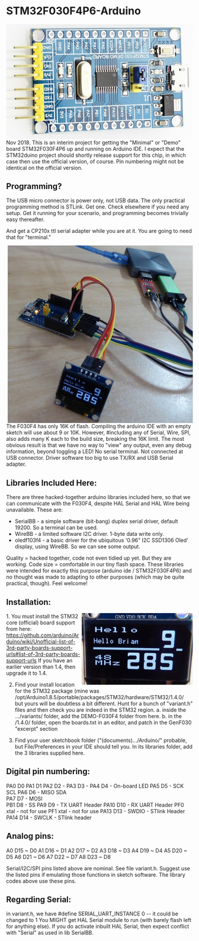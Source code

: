 # STM32F030F4P6-Arduino

<img align="right" src="STM32F030-Dev-Brd.jpg">Nov 2018. This is an interim project 
for getting the "Minimal" or "Demo" board STM32F030F4P6
up and running on Arduino IDE.  I expect that the STM32duino project should shortly release 
support for this chip, in which case then use the official version, of course.  Pin numbering might 
not be identical on the official version.

## Programming?

The USB micro connector is power only, not USB data. The only practical programming method is STLink.
Get one. Check elsewhere if you need any setup. 
Get it running for your scenario, and programming becomes trivially easy thereafter.

And get a CP210x ttl serial adapter while you are at it. You are going to need that for "terminal."

<img align="right" src="P1070122.JPG">The F030F4 has only 16K of flash. Compiling the arduino IDE with an empty sketch will use about 9 or 10K. 
However, #including any of Serial, Wire, SPI, also adds many K each to the build size, breaking the 16K limit.
The most obvious result is that we have no way to "view" any output, even any debug information,
beyond toggling a LED!  No serial terminal. Not connected at USB connector. 
Driver software too big to use TX/RX and USB Serial adapter.

## Libraries Included Here:

There are three hacked-together arduino libraries included here, so that we can communicate 
with the F030F4, despite HAL Serial and HAL Wire being unavailable. These are:

 - SerialBB - a simple software (bit-bang) duplex serial driver, default 19200. 
      So a terminal can be used.
 - WireBB - a limited software I2C driver. 1-byte data write only. 
 - oledf103f4 - a basic driver for the ubiquitous '0.96" I2C SSD1306 Oled' display, using WireBB.
      So we can see some output.

Quality = hacked together, code not even tidied up yet.  But they are working.
Code size = comfortable in our tiny flash space.
These libraries were intended for exactly this purpose (arduino ide / STM32F030F4P6)
and no thought was made to adapting to other purposes (which may be quite practical, though).
Feel welcome!

## Installation:

<img align="right" src="P1070121.JPG">1. You must install the STM32 core (official) board support from here:
   https://github.com/arduino/Arduino/wiki/Unofficial-list-of-3rd-party-boards-support-urls#list-of-3rd-party-boards-support-urls
   If you have an earlier version than 1.4, then upgrade it to 1.4.
   
2. Find your install location for the STM32 package (mine was /opt/Arduino1.8.5/portable/packages/STM32/hardware/STM32/1.4.0/
but yours will be doubtless a bit different. Hunt for a bunch of "variant.h" files and then check
you are indeed in the STM32 region.
a. inside the .../variants/ folder, add the DEMO-F030F4 folder from here.
b. in the /1.4.0/ folder, open the boards.txt in an editor, and patch in the GenF030 "excerpt" section 

3. Find your user sketchbook folder ("(documents).../Arduino/" probable, but File/Preferences in your IDE should tell you.
In its libraries folder, add the 3 libraries supplied here.


## Digital pin numbering:

  PA0  D0 
  PA1  D1 
  PA2  D2  - 
  PA3  D3  - 
  PA4  D4  - On-board LED
  PA5  D5  - SCK   SCL
  PA6  D6  - MISO  SDA  
  PA7  D7  - MOSI  
  PB1  D8  - SS
  PA9  D9  - TX UART Header
  PA10 D10 - RX UART Header
  PF0   xtal - not for use
  PF1   xtal - not for use
  PA13 D13 - SWDIO  - STlink Header
  PA14 D14 - SWCLK  - STlink header

## Analog pins:

A0	D15 ~ D0
A1	D16 ~ D1
A2	D17 ~ D2
A3	D18 ~ D3
A4	D19 ~ D4
A5	D20 ~ D5
A6	D21 ~ D6
A7	D22 ~ D7
A8	D23 ~ D8
	
Serial/I2C/SPI pins listed above are nominal. See file variant.h.
Suggest use the listed pins if emulating those functions in sketch software.
The library codes above use these pins.

## Regarding Serial: 

in variant.h, we have #define SERIAL_UART_INSTANCE    0 -- it could be changed to 1
You MIGHT get HAL Serial module to run (with barely flash left for anything else).
If you do activate inbuilt HAL Serial, then expect conflict with "Serial" as used in lib SerialBB.

